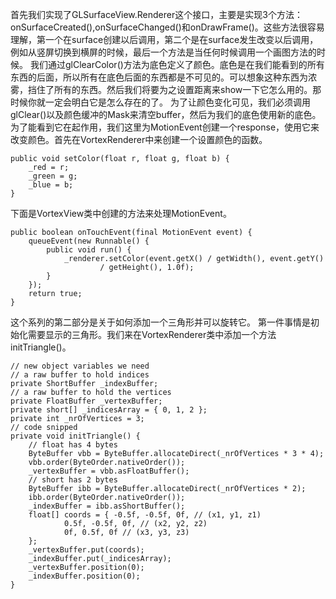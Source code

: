 首先我们实现了GLSurfaceView.Renderer这个接口，主要是实现3个方法：onSurfaceCreated(),onSurfaceChanged()和onDrawFrame()。这些方法很容易理解，第一个在surface创建以后调用，第二个是在surface发生改变以后调用，例如从竖屏切换到横屏的时候，最后一个方法是当任何时候调用一个画图方法的时候。
我们通过glClearColor()方法为底色定义了颜色。底色是在我们能看到的所有东西的后面，所以所有在底色后面的东西都是不可见的。可以想象这种东西为浓雾，挡住了所有的东西。然后我们将要为之设置距离来show一下它怎么用的。那时候你就一定会明白它是怎么存在的了。
为了让颜色变化可见，我们必须调用glClear()以及颜色缓冲的Mask来清空buffer，然后为我们的底色使用新的底色。 
为了能看到它在起作用，我们这里为MotionEvent创建一个response，使用它来改变颜色。首先在VortexRenderer中来创建一个设置颜色的函数。
```  
public void setColor(float r, float g, float b) {
	_red = r;
	_green = g;
	_blue = b;
}
```
下面是VortexView类中创建的方法来处理MotionEvent。
```  
public boolean onTouchEvent(final MotionEvent event) {
	queueEvent(new Runnable() {
		public void run() {
			_renderer.setColor(event.getX() / getWidth(), event.getY()
					/ getHeight(), 1.0f);
		}
	});
	return true;
}
```
这个系列的第二部分是关于如何添加一个三角形并可以旋转它。
第一件事情是初始化需要显示的三角形。我们来在VortexRenderer类中添加一个方法initTriangle()。
```  
// new object variables we need
// a raw buffer to hold indices
private ShortBuffer _indexBuffer;
// a raw buffer to hold the vertices
private FloatBuffer _vertexBuffer;
private short[] _indicesArray = { 0, 1, 2 };
private int _nrOfVertices = 3;
// code snipped
private void initTriangle() {
	// float has 4 bytes
	ByteBuffer vbb = ByteBuffer.allocateDirect(_nrOfVertices * 3 * 4);
	vbb.order(ByteOrder.nativeOrder());
	_vertexBuffer = vbb.asFloatBuffer();
	// short has 2 bytes
	ByteBuffer ibb = ByteBuffer.allocateDirect(_nrOfVertices * 2);
	ibb.order(ByteOrder.nativeOrder());
	_indexBuffer = ibb.asShortBuffer();
	float[] coords = { -0.5f, -0.5f, 0f, // (x1, y1, z1)
			0.5f, -0.5f, 0f, // (x2, y2, z2)
			0f, 0.5f, 0f // (x3, y3, z3)
	};
	_vertexBuffer.put(coords);
	_indexBuffer.put(_indicesArray);
	_vertexBuffer.position(0);
	_indexBuffer.position(0);
}
```